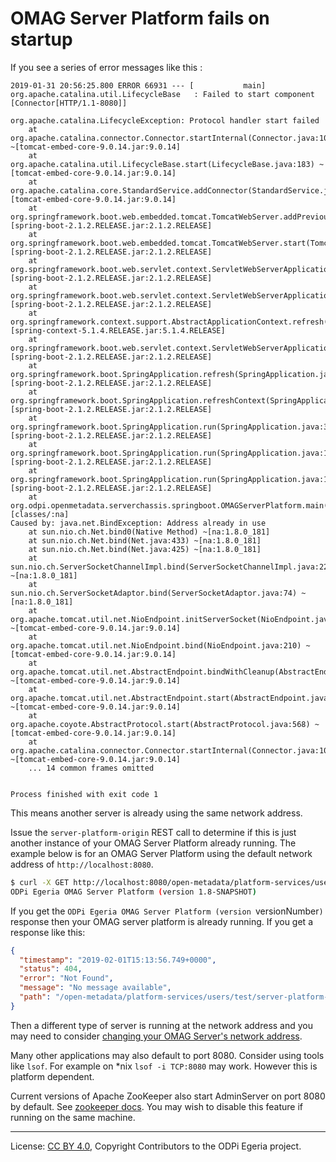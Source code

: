 <!-- SPDX-License-Identifier: CC-BY-4.0 -->
<!-- Copyright Contributors to the ODPi Egeria project. -->

# OMAG Server Platform fails on startup

If you see a series of error messages like this :

```text
2019-01-31 20:56:25.800 ERROR 66931 --- [           main] org.apache.catalina.util.LifecycleBase   : Failed to start component [Connector[HTTP/1.1-8080]]

org.apache.catalina.LifecycleException: Protocol handler start failed
	at org.apache.catalina.connector.Connector.startInternal(Connector.java:1004) ~[tomcat-embed-core-9.0.14.jar:9.0.14]
	at org.apache.catalina.util.LifecycleBase.start(LifecycleBase.java:183) ~[tomcat-embed-core-9.0.14.jar:9.0.14]
	at org.apache.catalina.core.StandardService.addConnector(StandardService.java:226) [tomcat-embed-core-9.0.14.jar:9.0.14]
	at org.springframework.boot.web.embedded.tomcat.TomcatWebServer.addPreviouslyRemovedConnectors(TomcatWebServer.java:259) [spring-boot-2.1.2.RELEASE.jar:2.1.2.RELEASE]
	at org.springframework.boot.web.embedded.tomcat.TomcatWebServer.start(TomcatWebServer.java:197) [spring-boot-2.1.2.RELEASE.jar:2.1.2.RELEASE]
	at org.springframework.boot.web.servlet.context.ServletWebServerApplicationContext.startWebServer(ServletWebServerApplicationContext.java:311) [spring-boot-2.1.2.RELEASE.jar:2.1.2.RELEASE]
	at org.springframework.boot.web.servlet.context.ServletWebServerApplicationContext.finishRefresh(ServletWebServerApplicationContext.java:164) [spring-boot-2.1.2.RELEASE.jar:2.1.2.RELEASE]
	at org.springframework.context.support.AbstractApplicationContext.refresh(AbstractApplicationContext.java:549) [spring-context-5.1.4.RELEASE.jar:5.1.4.RELEASE]
	at org.springframework.boot.web.servlet.context.ServletWebServerApplicationContext.refresh(ServletWebServerApplicationContext.java:142) [spring-boot-2.1.2.RELEASE.jar:2.1.2.RELEASE]
	at org.springframework.boot.SpringApplication.refresh(SpringApplication.java:775) [spring-boot-2.1.2.RELEASE.jar:2.1.2.RELEASE]
	at org.springframework.boot.SpringApplication.refreshContext(SpringApplication.java:397) [spring-boot-2.1.2.RELEASE.jar:2.1.2.RELEASE]
	at org.springframework.boot.SpringApplication.run(SpringApplication.java:316) [spring-boot-2.1.2.RELEASE.jar:2.1.2.RELEASE]
	at org.springframework.boot.SpringApplication.run(SpringApplication.java:1260) [spring-boot-2.1.2.RELEASE.jar:2.1.2.RELEASE]
	at org.springframework.boot.SpringApplication.run(SpringApplication.java:1248) [spring-boot-2.1.2.RELEASE.jar:2.1.2.RELEASE]
	at org.odpi.openmetadata.serverchassis.springboot.OMAGServerPlatform.main(OMAGServerPlatform.java:35) [classes/:na]
Caused by: java.net.BindException: Address already in use
	at sun.nio.ch.Net.bind0(Native Method) ~[na:1.8.0_181]
	at sun.nio.ch.Net.bind(Net.java:433) ~[na:1.8.0_181]
	at sun.nio.ch.Net.bind(Net.java:425) ~[na:1.8.0_181]
	at sun.nio.ch.ServerSocketChannelImpl.bind(ServerSocketChannelImpl.java:223) ~[na:1.8.0_181]
	at sun.nio.ch.ServerSocketAdaptor.bind(ServerSocketAdaptor.java:74) ~[na:1.8.0_181]
	at org.apache.tomcat.util.net.NioEndpoint.initServerSocket(NioEndpoint.java:236) ~[tomcat-embed-core-9.0.14.jar:9.0.14]
	at org.apache.tomcat.util.net.NioEndpoint.bind(NioEndpoint.java:210) ~[tomcat-embed-core-9.0.14.jar:9.0.14]
	at org.apache.tomcat.util.net.AbstractEndpoint.bindWithCleanup(AbstractEndpoint.java:1085) ~[tomcat-embed-core-9.0.14.jar:9.0.14]
	at org.apache.tomcat.util.net.AbstractEndpoint.start(AbstractEndpoint.java:1171) ~[tomcat-embed-core-9.0.14.jar:9.0.14]
	at org.apache.coyote.AbstractProtocol.start(AbstractProtocol.java:568) ~[tomcat-embed-core-9.0.14.jar:9.0.14]
	at org.apache.catalina.connector.Connector.startInternal(Connector.java:1001) ~[tomcat-embed-core-9.0.14.jar:9.0.14]
	... 14 common frames omitted


Process finished with exit code 1
```

This means another server is already using the same network address.

Issue the `server-platform-origin` REST call to determine if this is just another instance of your OMAG Server Platform
already running.  The example below is for an OMAG Server Platform using the default network
address of `http://localhost:8080`.  

```bash
$ curl -X GET http://localhost:8080/open-metadata/platform-services/users/test/server-platform-origin
ODPi Egeria OMAG Server Platform (version 1.8-SNAPSHOT)
```

If you get the `ODPi Egeria OMAG Server Platform (version `versionNumber`)` response then your OMAG server platform is already running.
If you get a response like this:

```json
{
  "timestamp": "2019-02-01T15:13:56.749+0000",
  "status": 404,
  "error": "Not Found",
  "message": "No message available",
  "path": "/open-metadata/platform-services/users/test/server-platform-origin"
}
```

Then a different type of server is running at the network address and you may need to consider
[changing your OMAG Server's network address](../../../../open-metadata-resources/open-metadata-tutorials/omag-server-tutorial/task-changing-the-omag-server-network-address.md).

Many other applications may also default to port 8080. Consider using tools like `lsof`. For example on *nix `lsof -i TCP:8080` may work. However this is platform dependent.

Current versions of Apache ZooKeeper also start AdminServer on port 8080 by default. See [zookeeper docs](https://zookeeper.apache.org/doc/r3.5.7/zookeeperAdmin.html). You may wish to disable this feature if running on the same machine.

----
License: [CC BY 4.0](https://creativecommons.org/licenses/by/4.0/),
Copyright Contributors to the ODPi Egeria project.
